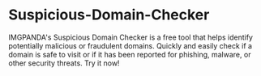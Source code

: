 # Suspicious-Domain-Checker
IMGPANDA's Suspicious Domain Checker is a free tool that helps identify potentially malicious or fraudulent domains. Quickly and easily check if a domain is safe to visit or if it has been reported for phishing, malware, or other security threats. Try it now!
